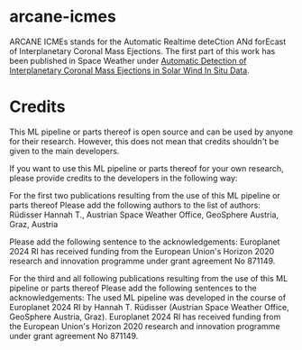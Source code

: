 # arcane-icmes

ARCANE ICMEs stands for the Automatic Realtime deteCtion ANd forEcast of Interplanetary Coronal Mass Ejections. The first part of this work has been published in Space Weather under [Automatic Detection of Interplanetary Coronal Mass Ejections in Solar Wind In Situ Data](https://doi.org/10.1029/2022SW003149).

# Credits

This ML pipeline or parts thereof is open source and can be used by anyone for their research. However, this does not mean that credits shouldn't be given to the main developers.

If you want to use this ML pipeline or parts thereof for your own research, please provide credits to the developers in the following way:

For the first two publications resulting from the use of this ML pipeline or parts thereof
Please add the following authors to the list of authors: Rüdisser Hannah T., Austrian Space Weather Office, GeoSphere Austria, Graz, Austria

Please add the following sentence to the acknowledgements: Europlanet 2024 RI has received funding from the European Union's Horizon 2020 research and innovation programme under grant agreement No 871149.

For the third and all following publications resulting from the use of this ML pipeline or parts thereof
Please add the following sentences to the acknowledgements: The used ML pipeline was developed in the course of Europlanet 2024 RI by Hannah T. Rüdisser (Austrian Space Weather Office, GeoSphere Austria, Graz). Europlanet 2024 RI has received funding from the European Union's Horizon 2020 research and innovation programme under grant agreement No 871149.
